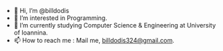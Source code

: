 - 👋 Hi, I’m @billdodis
- 👀 I’m interested in Programming.
- 🌱 I’m currently studying Computer Science & Engineering at University of Ioannina.
- 📫 How to reach me : Mail me, billdodis324@gmail.com.

<!---
billdodis/billdodis is a ✨ special ✨ repository because its `README.md` (this file) appears on your GitHub profile.
You can click the Preview link to take a look at your changes.
--->
